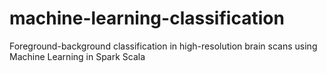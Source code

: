 # machine-learning-classification
Foreground-background classification in high-resolution brain scans using Machine Learning in Spark Scala
